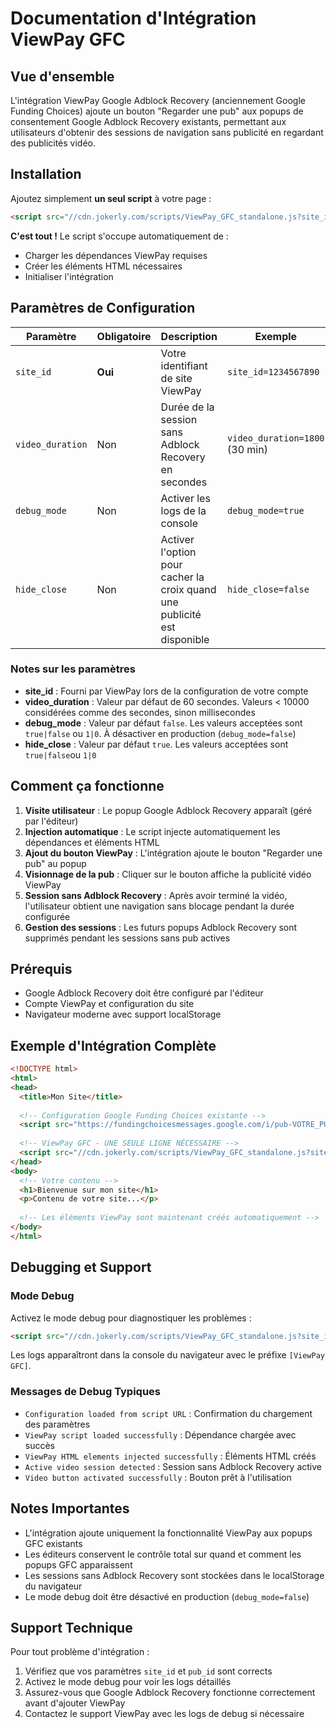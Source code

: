 # Documentation d'Intégration ViewPay GFC

## Vue d'ensemble

L'intégration ViewPay Google Adblock Recovery (anciennement Google Funding Choices) ajoute un bouton "Regarder une pub" aux popups de consentement Google Adblock Recovery existants, permettant aux utilisateurs d'obtenir des sessions de navigation sans publicité en regardant des publicités vidéo.

## Installation

Ajoutez simplement **un seul script** à votre page :

```html
<script src="//cdn.jokerly.com/scripts/ViewPay_GFC_standalone.js?site_id=VOTRE_SITE_ID&pub_id=VOTRE_PUB_ID&video_duration=1800&debug_mode=false" defer></script>
```

**C'est tout !** Le script s'occupe automatiquement de :
- Charger les dépendances ViewPay requises
- Créer les éléments HTML nécessaires
- Initialiser l'intégration

## Paramètres de Configuration

| Paramètre | Obligatoire | Description | Exemple |
|-----------|-------------|-------------|---------|
| `site_id` | **Oui** | Votre identifiant de site ViewPay | `site_id=1234567890` |
| `video_duration` | Non | Durée de la session sans Adblock Recovery en secondes | `video_duration=1800` (30 min) |
| `debug_mode` | Non | Activer les logs de la console | `debug_mode=true` |
| `hide_close` | Non | Activer l'option pour cacher la croix quand une publicité est disponible | `hide_close=false` |

### Notes sur les paramètres

- **site_id** : Fourni par ViewPay lors de la configuration de votre compte
- **video_duration** : Valeur par défaut de 60 secondes. Valeurs < 10000 considérées comme des secondes, sinon millisecondes
- **debug_mode** : Valeur par défaut `false`. Les valeurs acceptées sont `true|false` ou `1|0`. À désactiver en production (`debug_mode=false`)
- **hide_close** : Valeur par défaut `true`. Les valeurs acceptées sont `true|false`ou `1|0`

## Comment ça fonctionne

1. **Visite utilisateur** : Le popup Google Adblock Recovery apparaît (géré par l'éditeur)
2. **Injection automatique** : Le script injecte automatiquement les dépendances et éléments HTML
3. **Ajout du bouton ViewPay** : L'intégration ajoute le bouton "Regarder une pub" au popup
4. **Visionnage de la pub** : Cliquer sur le bouton affiche la publicité vidéo ViewPay
5. **Session sans Adblock Recovery** : Après avoir terminé la vidéo, l'utilisateur obtient une navigation sans blocage pendant la durée configurée
6. **Gestion des sessions** : Les futurs popups Adblock Recovery sont supprimés pendant les sessions sans pub actives

## Prérequis

- Google Adblock Recovery doit être configuré par l'éditeur
- Compte ViewPay et configuration du site
- Navigateur moderne avec support localStorage

## Exemple d'Intégration Complète

```html
<!DOCTYPE html>
<html>
<head>
  <title>Mon Site</title>
  
  <!-- Configuration Google Funding Choices existante -->
  <script src="https://fundingchoicesmessages.google.com/i/pub-VOTRE_PUB_ID?ers=1"></script>
  
  <!-- ViewPay GFC - UNE SEULE LIGNE NÉCESSAIRE -->
  <script src="//cdn.jokerly.com/scripts/ViewPay_GFC_standalone.js?site_id=1234&pub_id=5678&video_duration=1800&debug_mode=false" defer></script>
</head>
<body>
  <!-- Votre contenu -->
  <h1>Bienvenue sur mon site</h1>
  <p>Contenu de votre site...</p>
  
  <!-- Les éléments ViewPay sont maintenant créés automatiquement -->
</body>
</html>
```

## Debugging et Support

### Mode Debug

Activez le mode debug pour diagnostiquer les problèmes :
```html
<script src="//cdn.jokerly.com/scripts/ViewPay_GFC_standalone.js?site_id=1234&pub_id=5678&debug_mode=true" defer></script>
```

Les logs apparaîtront dans la console du navigateur avec le préfixe `[ViewPay GFC]`.

### Messages de Debug Typiques

- `Configuration loaded from script URL` : Confirmation du chargement des paramètres
- `ViewPay script loaded successfully` : Dépendance chargée avec succès
- `ViewPay HTML elements injected successfully` : Éléments HTML créés
- `Active video session detected` : Session sans Adblock Recovery active
- `Video button activated successfully` : Bouton prêt à l'utilisation

## Notes Importantes

- L'intégration ajoute uniquement la fonctionnalité ViewPay aux popups GFC existants
- Les éditeurs conservent le contrôle total sur quand et comment les popups GFC apparaissent  
- Les sessions sans Adblock Recovery sont stockées dans le localStorage du navigateur
- Le mode debug doit être désactivé en production (`debug_mode=false`)

## Support Technique

Pour tout problème d'intégration :
1. Vérifiez que vos paramètres `site_id` et `pub_id` sont corrects
2. Activez le mode debug pour voir les logs détaillés
3. Assurez-vous que Google Adblock Recovery fonctionne correctement avant d'ajouter ViewPay
4. Contactez le support ViewPay avec les logs de debug si nécessaire
